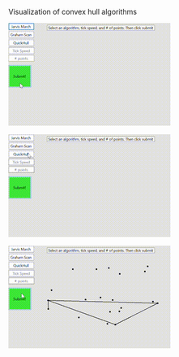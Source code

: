 Visualization of convex hull algorithms

![Jarvis March](jarvis-march.gif)

![Graham Scan](graham-scan.gif)

![Quickhull](quickhull.gif)


